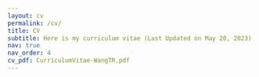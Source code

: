 ```yaml
---
layout: cv
permalink: /cv/
title: CV
subtitle: Here is my curriculum vitae (Last Updated on May 20, 2023)
nav: true
nav_order: 4
cv_pdf: CurriculumVitae-WangTR.pdf
---
```

